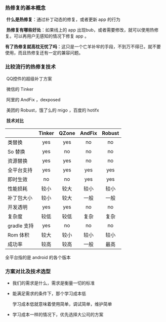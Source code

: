 ### 热修复的基本概念

​		**什么是热修复**：通过补丁动态的修复，或者更新 app 的行为

​		**热修复有哪些好处**：如果线上的 app 出现bub，或者需要修改，就可以使用热修复。可以再用户无感知的情况下修复 app 。

​		**有了热修复就高枕无忧了吗**：这只是一个亡羊补牢的手段，不到万不得已，就不要使用，而且热修复还有一定的兼容问题。

### 比较流行的热修复技术

​		QQ控件的超级补丁方案

​		微信的 Tinker

​		阿里的 AndFix ，dexposed

​		美团的 Robust，饿了么的 migo ，百度的 hotifx 

​		**技术对比**

|             | Tinker | QZone | AndFix | Robust |
| ----------- | :----: | :---: | :----: | :----: |
| 类替换      |  yes   |  yes  |   no   |   no   |
| So 替换     |  yes   |  no   |   no   |   no   |
| 资源替换    |  yes   |  yes  |   no   |   no   |
| 全平台支持  |  yes   |  yes  |  yes   |  yes   |
| 即时生效    |   no   |  no   |  yes   |  yes   |
| 性能损耗    |  较小  | 较大  |  较小  |  较小  |
| 补丁包大小  |  较小  | 较大  |  一般  |  一般  |
| 开发透明    |  yes   |  yes  |   no   |   no   |
| 复杂度      |  较低  | 较低  |  复杂  |  复杂  |
| gradle 支持 |  yes   |  no   |   no   |   no   |
| Rom 体积    |  较大  | 较小  |  较小  |  较小  |
| 成功率      |  较高  | 较高  |  一般  |  最高  |

全平台指的是 android 的各个版本



### 方案对比及技术选型

- 我们的需求是什么，需求是衡量一切的标准

- 能满足需求的条件下，那个学习成本低

  学习成本低就意味着使用简单，调试简单，维护简单

- 学习成本一样的情况下，优先选择大公司的方案

​	

